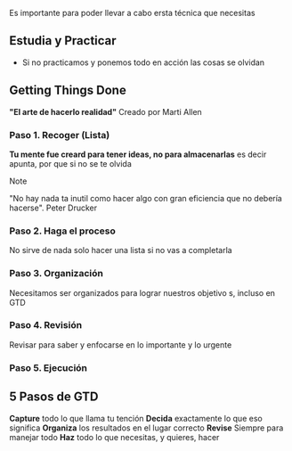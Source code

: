 Es importante para poder llevar a cabo ersta técnica que necesitas

## Estudia y Practicar

- Si no practicamos y ponemos todo en acción las cosas se olvidan

## Getting Things Done

**"El arte de hacerlo realidad"**
Creado por Marti Allen

### Paso 1. Recoger (Lista)
**Tu mente fue creard para tener ideas, no para almacenarlas**
es decir apunta, por que si no se te olvida

> [!NOTE]
> "No hay nada ta inutil como hacer algo con gran eficiencia que no debería hacerse".
> Peter Drucker

### Paso 2. Haga el proceso
No sirve de nada solo hacer una lista si no vas a completarla

### Paso 3. Organización
Necesitamos ser organizados para lograr nuestros objetivo s, incluso en GTD

### Paso 4. Revisión
Revisar para saber y enfocarse en lo importante y lo urgente

### Paso 5. Ejecución


## 5 Pasos de GTD
**Capture** todo lo que llama tu tención
**Decida** exactamente lo que eso significa
**Organiza** los resultados en el lugar correcto
**Revise** Siempre para manejar todo
**Haz** todo lo que necesitas, y quieres, hacer

